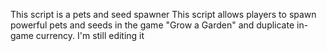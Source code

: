 This script is a pets and seed spawner 
This script allows players to spawn powerful pets and seeds in the game "Grow a Garden" and duplicate in-game currency.
I'm still editing it
